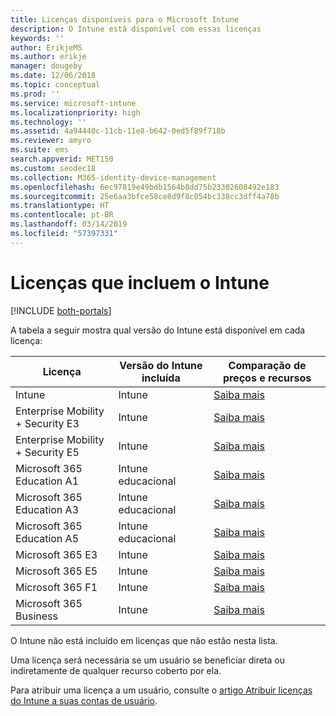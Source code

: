 ```yaml
---
title: Licenças disponíveis para o Microsoft Intune
description: O Intune está disponível com essas licenças
keywords: ''
author: ErikjeMS
ms.author: erikje
manager: dougeby
ms.date: 12/06/2018
ms.topic: conceptual
ms.prod: ''
ms.service: microsoft-intune
ms.localizationpriority: high
ms.technology: ''
ms.assetid: 4a94440c-11cb-11e8-b642-0ed5f89f718b
ms.reviewer: amyro
ms.suite: ems
search.appverid: MET150
ms.custom: seodec18
ms.collection: M365-identity-device-management
ms.openlocfilehash: 6ec97819e49bdb1564b8dd75b23302608492e183
ms.sourcegitcommit: 25e6aa3bfce58ce8d9f8c054bc338cc3dff4a78b
ms.translationtype: HT
ms.contentlocale: pt-BR
ms.lasthandoff: 03/14/2019
ms.locfileid: "57397331"
---
```

# <a name="licenses-that-include-intune"></a>Licenças que incluem o Intune

[!INCLUDE [both-portals](./includes/note-for-both-portals.md)]

A tabela a seguir mostra qual versão do Intune está disponível em cada licença:

| Licença | Versão do Intune incluída | Comparação de preços e recursos |
|-----------------------------------------------------------------------|-------------------------------------------------------------|---|
| Intune | Intune | [Saiba mais](https://www.microsoft.com/en-us/cloud-platform/microsoft-intune-pricing) |
| Enterprise Mobility + Security E3 | Intune | [Saiba mais](https://www.microsoft.com/en-us/cloud-platform/microsoft-intune-pricing) |
| Enterprise Mobility + Security E5 | Intune | [Saiba mais](https://www.microsoft.com/en-us/cloud-platform/microsoft-intune-pricing) |
| Microsoft 365 Education A1 | Intune educacional | [Saiba mais](https://www.microsoft.com/en-us/education/buy-license/microsoft365/default.aspx#) |
| Microsoft 365 Education A3 | Intune educacional | [Saiba mais](https://www.microsoft.com/en-us/education/buy-license/microsoft365/default.aspx#) |
| Microsoft 365 Education A5 | Intune educacional | [Saiba mais](https://www.microsoft.com/en-us/education/buy-license/microsoft365/default.aspx#) |
| Microsoft 365 E3 | Intune | [Saiba mais](https://www.microsoft.com/en-US/microsoft-365/enterprise) |
| Microsoft 365 E5 | Intune | [Saiba mais](https://www.microsoft.com/en-US/microsoft-365/enterprise) |
| Microsoft 365 F1 | Intune | [Saiba mais](https://www.microsoft.com/en-us/microsoft-365/enterprise/firstline) |
| Microsoft 365 Business | Intune | [Saiba mais](https://www.microsoft.com/en-us/microsoft-365/business) |

O Intune não está incluído em licenças que não estão nesta lista.

Uma licença será necessária se um usuário se beneficiar direta ou indiretamente de qualquer recurso coberto por ela.

Para atribuir uma licença a um usuário, consulte o [artigo Atribuir licenças do Intune a suas contas de usuário](licenses-assign.md).

